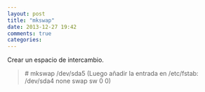 ```yaml
---
layout: post
title: "mkswap"
date: 2013-12-27 19:42
comments: true
categories: 
---
```

Crear un espacio de intercambio.

>\# mkswap /dev/sda5 (Luego añadir la entrada en /etc/fstab: /dev/sda4 none swap sw 0 0)

